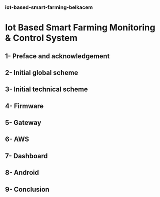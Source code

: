 ### iot-based-smart-farming-belkacem

# Iot Based Smart Farming  Monitoring & Control System

## 1- Preface and acknowledgement

## 2- Initial global scheme

## 3- Initial technical scheme

## 4- Firmware

## 5- Gateway

## 6- AWS

## 7- Dashboard

## 8- Android

## 9- Conclusion